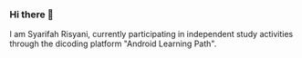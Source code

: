 ### Hi there 👋

I am Syarifah Risyani, currently participating in independent study activities through the dicoding platform "Android Learning Path".
